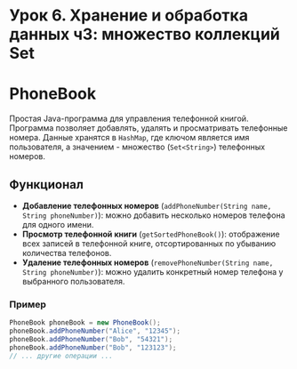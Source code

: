 # Урок 6. Хранение и обработка данных ч3: множество коллекций Set

# PhoneBook

Простая Java-программа для управления телефонной книгой. Программа позволяет добавлять, удалять и просматривать телефонные номера. Данные хранятся в `HashMap`, где ключом является имя пользователя, а значением - множество (`Set<String>`) телефонных номеров.

## Функционал

- **Добавление телефонных номеров** (`addPhoneNumber(String name, String phoneNumber)`): можно добавить несколько номеров телефона для одного имени.
- **Просмотр телефонной книги** (`getSortedPhoneBook()`): отображение всех записей в телефонной книге, отсортированных по убыванию количества телефонов.
- **Удаление телефонных номеров** (`removePhoneNumber(String name, String phoneNumber)`): можно удалить конкретный номер телефона у выбранного пользователя.


### Пример

```java
PhoneBook phoneBook = new PhoneBook();
phoneBook.addPhoneNumber("Alice", "12345");
phoneBook.addPhoneNumber("Bob", "54321");
phoneBook.addPhoneNumber("Bob", "123123");
// ... другие операции ...